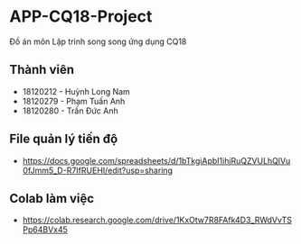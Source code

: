 # APP-CQ18-Project
Đồ án môn Lập trình song song ứng dụng CQ18


## Thành viên
- 18120212 - Huỳnh Long Nam
- 18120279 - Phạm Tuấn Anh
- 18120280 - Trần Đức Anh

## File quản lý tiến độ

- https://docs.google.com/spreadsheets/d/1bTkgiApbI1ihjRuQZVULhQlVu0fJmm5_D-R7IfRUEHI/edit?usp=sharing

## Colab làm việc

- https://colab.research.google.com/drive/1KxOtw7R8FAfk4D3_RWdVvTSPp64BVx45
